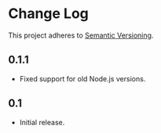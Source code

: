 # Change Log
This project adheres to [Semantic Versioning](http://semver.org/).

## 0.1.1
* Fixed support for old Node.js versions.

## 0.1
* Initial release.
